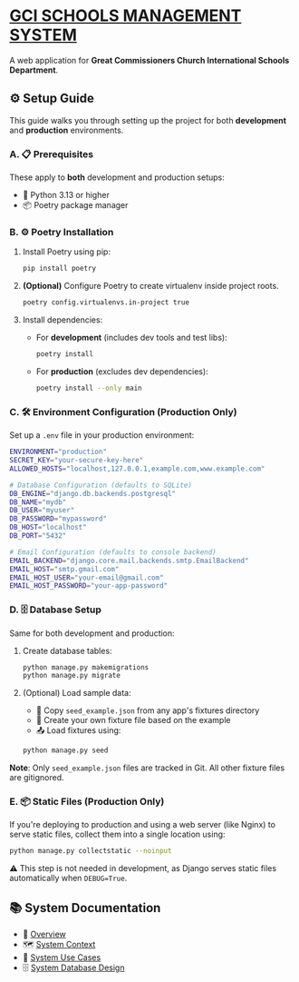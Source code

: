 # [GCI SCHOOLS MANAGEMENT SYSTEM](https://github.com/gcimedia/schools)

A web application for **Great Commissioners Church International Schools Department**.

## ⚙️ Setup Guide

This guide walks you through setting up the project for both **development** and **production** environments.

### A. 📋 Prerequisites

These apply to **both** development and production setups:

- 🐍 Python 3.13 or higher  
- 📦 Poetry package manager

### B. ⚙️ Poetry Installation

1. Install Poetry using pip:

   ```bash
   pip install poetry
   ```

2. **(Optional)** Configure Poetry to create virtualenv inside project roots.

   ```bash
   poetry config.virtualenvs.in-project true
   ```

3. Install dependencies:

   - For **development** (includes dev tools and test libs):

     ```bash
     poetry install
     ```

   - For **production** (excludes dev dependencies):

     ```bash
     poetry install --only main
     ```

### C. 🛠️ Environment Configuration (Production Only)

Set up a `.env` file in your production environment:

```bash
ENVIRONMENT="production"
SECRET_KEY="your-secure-key-here"
ALLOWED_HOSTS="localhost,127.0.0.1,example.com,www.example.com"

# Database Configuration (defaults to SQLite)
DB_ENGINE="django.db.backends.postgresql"
DB_NAME="mydb"
DB_USER="myuser"
DB_PASSWORD="mypassword"
DB_HOST="localhost"
DB_PORT="5432"

# Email Configuration (defaults to console backend)
EMAIL_BACKEND="django.core.mail.backends.smtp.EmailBackend"
EMAIL_HOST="smtp.gmail.com"
EMAIL_HOST_USER="your-email@gmail.com"
EMAIL_HOST_PASSWORD="your-app-password"
```

### D. 🗄️ Database Setup

Same for both development and production:

1. Create database tables:

   ```bash
   python manage.py makemigrations
   python manage.py migrate
   ```

2. (Optional) Load sample data:

   - 📄 Copy `seed_example.json` from any app's fixtures directory
   - 📝 Create your own fixture file based on the example
   - 📤 Load fixtures using:

   ```bash
   python manage.py seed
   ```

**Note**: Only `seed_example.json` files are tracked in Git. All other fixture files are gitignored.

### E. 📦 Static Files (Production Only)

If you're deploying to production and using a web server (like Nginx) to serve static files, collect them into a single location using:

   ```bash
   python manage.py collectstatic --noinput
   ```

⚠️ This step is not needed in development, as Django serves static files automatically when `DEBUG=True`.

## 📚 System Documentation

- 🧭 [Overview](apps/schools/docs/overview.md)  
- 🗺️ [System Context](apps/schools/docs/system_context.md)  
- 🎯 [System Use Cases](apps/schools/docs/system_use_cases.md)  
- 🗄️ [System Database Design](apps/schools/docs/system_database_design.md)
